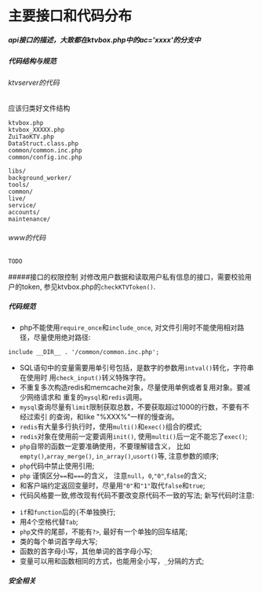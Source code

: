 主要接口和代码分布
===
##### api接口的描述，大致都在ktvbox.php中的ac='xxxx'的分支中

##### 代码结构与规范
 

###### ktvserver的代码
应该归类好文件结构

```
ktvbox.php
ktvbox_XXXXX.php
ZuiTaoKTV.php
DataStruct.class.php
common/common.inc.php
common/config.inc.php

libs/
background_worker/
tools/
common/
live/
service/
accounts/
maintenance/
```
###### www的代码
`TODO`

#####接口的权限控制
对修改用户数据和读取用户私有信息的接口，需要校验用户的token,
参见ktvbox.php的`checkKTVToken()`.

##### 代码规范
- php不能使用`require_once`和`include_once`, 对文件引用时不能使用相对路径，尽量使用绝对路径:
```
include __DIR__ . '/common/common.inc.php';
```
- SQL语句中的变量需要用单引号包括，是数字的参数用`intval()`转化，字符串在使用时
用`check_input()`转义特殊字符。
- 不重复多次构造redis和memcache对象，尽量使用单例或者复用对象。要减少网络请求和
重复的`mysql`和`redis`调用。
- `mysql`查询尽量有`limit`限制获取总数，不要获取超过1000的行数，不要有不经过索引
的查询，和like "%XXX%"一样的慢查询。
- `redis`有大量多行执行时，使用`multi()`和`exec()`组合的模式;
- `redis`对象在使用前一定要调用`init()`, 使用`multi()`后一定不能忘了`exec()`;
- `php`自带的函数一定要准确使用，不要理解错含义， 比如`empty()`,`array_merge()`,
`in_array()`,`usort()`等, 注意参数的顺序;
- `php`代码中禁止使用引用;
- `php` 谨慎区分`==`和`===`的含义， 注意`null`，`0`,`"0"`,`false`的含义;
- 和客户端约定返回变量时，尽量用`"0"`和`"1"`取代`false`和`true`;
- 代码风格要一致,修改现有代码不要改变原代码不一致的写法; 新写代码时注意:
 * `if`和`function`后的`{`不单独换行;
 * 用4个空格代替`Tab`;
 * `php`文件的尾部，不能有`?>`, 最好有一个单独的回车结尾;
 * 类的每个单词首字母大写;
 * 函数的首字母小写，其他单词的首字母小写;
 * 变量可以用和函数相同的方式，也能用全小写，`_`分隔的方式;
 

##### 安全相关


